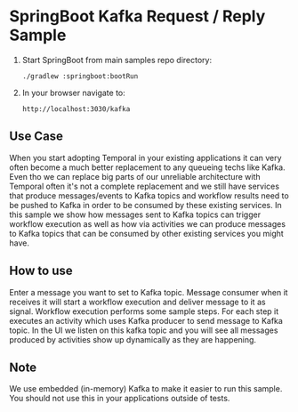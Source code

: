 # SpringBoot Kafka Request / Reply Sample

1. Start SpringBoot from main samples repo directory:

       ./gradlew :springboot:bootRun

2. In your browser navigate to:

       http://localhost:3030/kafka

## Use Case
When you start adopting Temporal in your existing applications it can 
very often become a much better replacement to any queueing techs like Kafka.
Even tho we can replace big parts of our unreliable architecture with Temporal
often it's not a complete replacement and we still have services that produce 
messages/events to Kafka topics and workflow results need to be pushed to Kafka in order
to be consumed by these existing services.
In this sample we show how messages sent to Kafka topics can trigger workflow execution
as well as how via activities we can produce messages to Kafka topics that can be consumed
by other existing services you might have. 

## How to use
Enter a message you want to set to Kafka topic. Message consumer when it receives it 
will start a workflow execution and deliver message to it as signal. 
Workflow execution performs some sample steps. For each step it executes an activity which uses
Kafka producer to send message to Kafka topic. 
In the UI we listen on this kafka topic and you will see all messages produced by activities
show up dynamically as they are happening.

## Note
We use embedded (in-memory) Kafka to make it easier to run this sample.
You should not use this in your applications outside of tests. 
